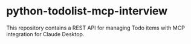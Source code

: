 # python-todolist-mcp-interview
This repository contains a REST API for managing Todo items with MCP integration for Claude Desktop.
